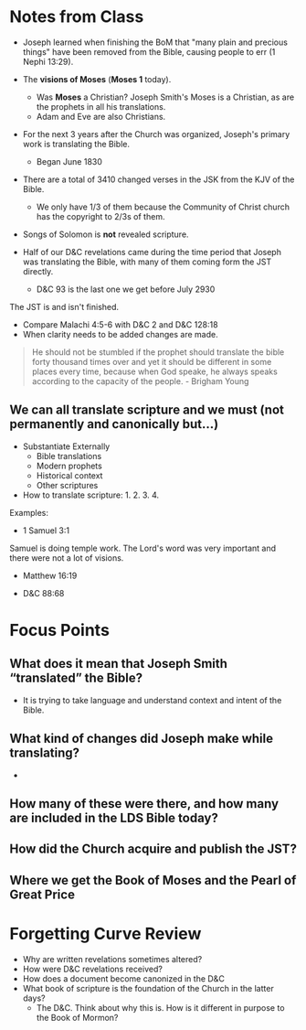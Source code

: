 # Notes from Class
* Joseph learned when finishing the BoM that "many plain and precious things" have been removed from the Bible, causing people to err (1 Nephi 13:29).

* The **visions of Moses** (**Moses 1** today).
	* Was **Moses** a Christian? Joseph Smith's Moses is a Christian, as are the prophets in all his translations.
	* Adam and Eve are also Christians.
* For the next 3 years after the Church was organized, Joseph's primary work is translating the Bible.
	* Began June 1830
* There are a total of 3410 changed verses in the JSK from the KJV of the Bible.
	* We only have 1/3 of them because the Community of Christ church has the copyright to 2/3s of them.
* Songs of Solomon is **not** revealed scripture.
* Half of our D&C revelations came during the time period that Joseph was translating the Bible, with many of them coming form the JST directly.
	* D&C 93 is the last one we get before July 2930

The JST is and isn't finished.
* Compare Malachi 4:5-6 with D&C 2 and D&C 128:18
* When clarity needs to be added changes are made.

> He should not be stumbled if the prophet should translate the bible forty thousand times over and yet it should be different in some places every time, because when God speake, he always speaks according to the capacity of the people. - Brigham Young

## We can all translate scripture and we must (not permanently and canonically but...)
* Substantiate Externally
	* Bible translations
	* Modern prophets
	* Historical context
	* Other scriptures
* How to translate scripture:
	1.
	2.
	3.
	4.


Examples:
* 1 Samuel 3:1

Samuel is doing temple work. The Lord's word was very important and there were not a lot of visions.

* Matthew 16:19



* D&C 88:68


# Focus Points
## What does it mean that Joseph Smith “translated” the Bible?
* It is trying to take language and understand context and intent of the Bible.

## What kind of changes did Joseph make while translating?
*

## How many of these were there, and how many are included in the LDS Bible today?

## How did the Church acquire and publish the JST?

## Where we get the Book of Moses and the Pearl of Great Price


# Forgetting Curve Review
* Why are written revelations sometimes altered?
* How were D&C revelations received?
* How does a document become canonized in the D&C
* What book of scripture is the foundation of the Church in the latter days?
	* The D&C. Think about why this is. How is it different in purpose to the Book of Mormon?
